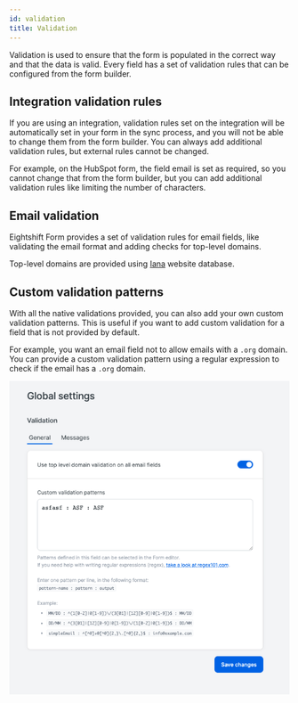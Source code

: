 ```yaml
---
id: validation
title: Validation
---
```


Validation is used to ensure that the form is populated in the correct way and that the data is valid. Every field has a set of validation rules that can be configured from the form builder.

## Integration validation rules

If you are using an integration, validation rules set on the integration will be automatically set in your form in the sync process, and you will not be able to change them from the form builder. You can always add additional validation rules, but external rules cannot be changed.

For example, on the HubSpot form, the field email is set as required, so you cannot change that from the form builder, but you can add additional validation rules like limiting the number of characters.

## Email validation

Eightshift Form provides a set of validation rules for email fields, like validating the email format and adding checks for top-level domains.

Top-level domains are provided using [Iana](https://www.iana.org/domains/root/db) website database.

## Custom validation patterns

With all the native validations provided, you can also add your own custom validation patterns. This is useful if you want to add custom validation for a field that is not provided by default.

For example, you want an email field not to allow emails with a `.org` domain. You can provide a custom validation pattern using a regular expression to check if the email has a `.org` domain. 

![Validation screen](/img/forms/validation.png)
